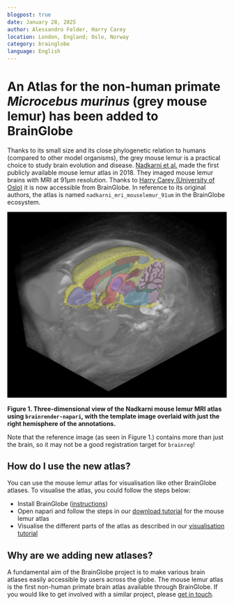 ```yaml
---
blogpost: true
date: January 28, 2025
author: Alessandro Felder, Harry Carey
location: London, England; Oslo, Norway
category: brainglobe
language: English
---
```


# An Atlas for the non-human primate _Microcebus murinus_ (grey mouse lemur) has been added to BrainGlobe

Thanks to its small size and its close phylogenetic relation to humans (compared to other model organisms), the grey mouse lemur is a practical choice to study brain evolution and disease. [Nadkarni et al.](https://doi.org/10.1016/j.dib.2018.10.067) made the first publicly available mouse lemur atlas in 2018. They imaged mouse lemur brains with MRI at 91μm resolution.  Thanks to [Harry Carey (University of Oslo)](https://github.com/PolarBean) it is now accessible from BrainGlobe. In reference to its original authors, the atlas is named `nadkarni_mri_mouselemur_91um` in the BrainGlobe ecosystem.

![axolotl brain atlas annotations](./images/mouse_lemur_3d.png)

**Figure 1. Three-dimensional view of the Nadkarni mouse lemur MRI atlas using `brainrender-napari`, with the template image overlaid with just the right hemisphere of the annotations.**

Note that the reference image (as seen in Figure 1.) contains more than just the brain, so it may not be a good registration target for `brainreg`!

## How do I use the new atlas?

You can use the mouse lemur atlas for visualisation like other BrainGlobe atlases. To visualise the atlas, you could follow the steps below:

* Install BrainGlobe ([instructions](/documentation/index))
* Open napari and follow the steps in our [download tutorial](/tutorials/manage-atlases-in-GUI.md) for the mouse lemur atlas
* Visualise the different parts of the atlas as described in our [visualisation tutorial](/tutorials/visualise-atlas-napari)

## Why are we adding new atlases?

A fundamental aim of the BrainGlobe project is to make various brain atlases easily accessible by users across the globe. The mouse lemur atlas is the first non-human primate brain atlas available through BrainGlobe. If you would like to get involved with a similar project, please [get in touch](/contact).
